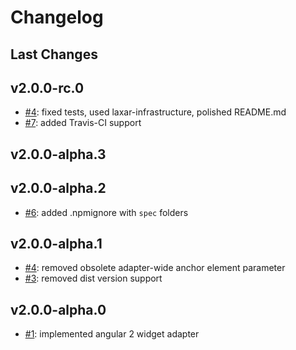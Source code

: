 # Changelog

## Last Changes


## v2.0.0-rc.0

- [#4](https://github.com/LaxarJS/laxar-angular2-adapter/issues/4): fixed tests, used laxar-infrastructure, polished README.md
- [#7](https://github.com/LaxarJS/laxar-angular2-adapter/issues/7): added Travis-CI support


## v2.0.0-alpha.3
## v2.0.0-alpha.2

- [#6](https://github.com/LaxarJS/laxar-angular2-adapter/issues/6): added .npmignore with `spec` folders


## v2.0.0-alpha.1

- [#4](https://github.com/LaxarJS/laxar-angular2-adapter/issues/4): removed obsolete adapter-wide anchor element parameter
- [#3](https://github.com/LaxarJS/laxar-angular2-adapter/issues/3): removed dist version support


## v2.0.0-alpha.0

- [#1](https://github.com/LaxarJS/laxar-angular2-adapter/issues/1): implemented angular 2 widget adapter
